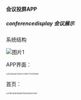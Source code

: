 #### 会议投屏APP
##### conferencedisplay 会议展示

系统结构

![图片1](C:\Users\Evloution_\Desktop\图片1.png)

APP界面：

<img src="C:\Users\Evloution_\Desktop\D5CADA3AC3B32F5C799E77FC8701B286.png" alt="D5CADA3AC3B32F5C799E77FC8701B286" style="zoom:30%;" />

首页：

<img src="C:\Users\Evloution_\Desktop\2119F2B39F89DDBF17A44026E63C04E7.png" alt="2119F2B39F89DDBF17A44026E63C04E7" style="zoom:30%;" />



